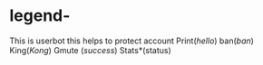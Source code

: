 # legend-
This is userbot this helps to protect account
Print(*hello*)
ban(*ban*)
King(*Kong*)
Gmute (*success*)
Stats*(status)
